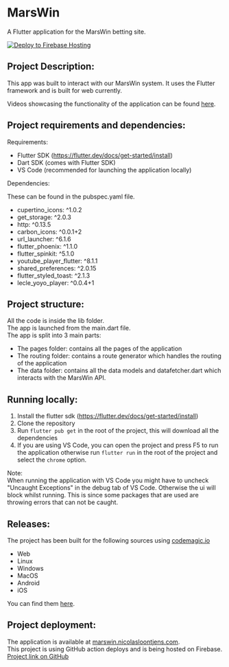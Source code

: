 # MarsWin

A Flutter application for the MarsWin betting site.

[![Deploy to Firebase Hosting](https://github.com/nicolasloontjens/MarsWin-Flutter/actions/workflows/firebase-hosting-merge.yml/badge.svg)](https://github.com/nicolasloontjens/MarsWin-Flutter/actions/workflows/firebase-hosting-merge.yml)

## Project Description:

This app was built to interact with our MarsWin system. It uses the Flutter framework and is built for web currently.

Videos showcasing the functionality of the application can be found <a href="https://git.ti.howest.be/TI/2022-2023/s5/trending-topics-sd/students/mars07/documentation/-/tree/main/assets/video">here</a>.

## Project requirements and dependencies:

Requirements:
- Flutter SDK (https://flutter.dev/docs/get-started/install)
- Dart SDK (comes with Flutter SDK)
- VS Code (recommended for launching the application locally)

Dependencies:

These can be found in the pubspec.yaml file.

- cupertino_icons: ^1.0.2
- get_storage: ^2.0.3
- http: ^0.13.5
- carbon_icons: ^0.0.1+2
- url_launcher: ^6.1.6
- flutter_phoenix: ^1.1.0
- flutter_spinkit: ^5.1.0
- youtube_player_flutter: ^8.1.1
- shared_preferences: ^2.0.15
- flutter_styled_toast: ^2.1.3
- lecle_yoyo_player: ^0.0.4+1


## Project structure:

All the code is inside the lib folder.   
The app is launched from the main.dart file.  
The app is split into 3 main parts:

- The pages folder: contains all the pages of the application
- The routing folder: contains a route generator which handles the routing of the application
- The data folder: contains all the data models and datafetcher.dart which interacts with the MarsWin API.

## Running locally:

1. Install the flutter sdk (https://flutter.dev/docs/get-started/install)
2. Clone the repository
3. Run `flutter pub get` in the root of the project, this will download all the dependencies
4. If you are using VS Code, you can open the project and press F5 to run the application otherwise run `flutter run` in the root of the project and select the `chrome` option.

Note:   
When running the application with VS Code you might have to uncheck "Uncaught Exceptions" in the debug tab of VS Code. Otherwise the ui will block whilst running. This is since some packages that are used are throwing errors that can not be caught.

## Releases:
The project has been built for the following sources using <a href="https://codemagic.io/start/">codemagic.io</a>

- Web
- Linux
- Windows
- MacOS
- Android
- iOS

You can find them <a href="https://github.com/nicolasloontjens/MarsWin-Flutter/releases/tag/'v1'">here</a>.

## Project deployment:

The application is available at <a href="https://marswin.nicolasloontjens.com">marswin.nicolasloontjens.com</a>.  
This project is using GitHub action deploys and is being hosted on Firebase.   
<a href="https://github.com/nicolasloontjens/MarsWin-Flutter">Project link on GitHub</a>
